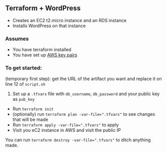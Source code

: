 ## Terraform + WordPress

- Creates an EC2 t2.micro instance and an RDS instance
- Installs WordPress on that instance


### Assumes

- You have terraform installed
- You have set up [AWS key pairs](https://docs.aws.amazon.com/AWSEC2/latest/UserGuide/ec2-key-pairs.htm)

### To get started:

(temporary first step): get the URL of the artifact you want and replace it on line 12 of `script.sh`

1. Set up a `.tfvars` file with `db_username`, `db_password` and your public key as `pub_key`
- Run `terraform init`
- (optionally) run `terraform plan -var-file=".tfvars"` to see changes that will be made
- Run `terraform apply -var-file=".tfvars"` to apply
- Visit you eC2 instance in AWS and visit the public IP

You can run `terraform destroy -var-file=".tfvars"` to ditch anything made.
